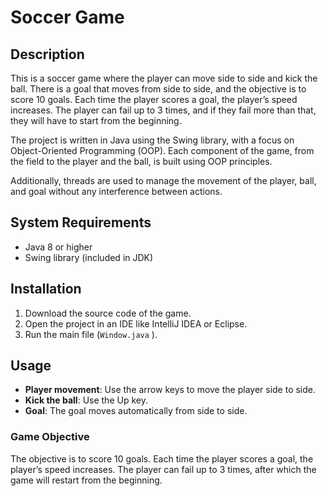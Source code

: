 # Soccer Game

## Description
This is a soccer game where the player can move side to side and kick the ball. There is a goal that moves from side to side, and the objective is to score 10 goals. Each time the player scores a goal, the player’s speed increases. The player can fail up to 3 times, and if they fail more than that, they will have to start from the beginning.

The project is written in Java using the Swing library, with a focus on Object-Oriented Programming (OOP). Each component of the game, from the field to the player and the ball, is built using OOP principles.

Additionally, threads are used to manage the movement of the player, ball, and goal without any interference between actions.

## System Requirements
- Java 8 or higher
- Swing library (included in JDK)

## Installation
1. Download the source code of the game.
2. Open the project in an IDE like IntelliJ IDEA or Eclipse.
3. Run the main file (`Window.java` ).

## Usage
- **Player movement**: Use the arrow keys to move the player side to side.
- **Kick the ball**: Use the Up key.
- **Goal**: The goal moves automatically from side to side.

### Game Objective
The objective is to score 10 goals. Each time the player scores a goal, the player’s speed increases. The player can fail up to 3 times, after which the game will restart from the beginning.

